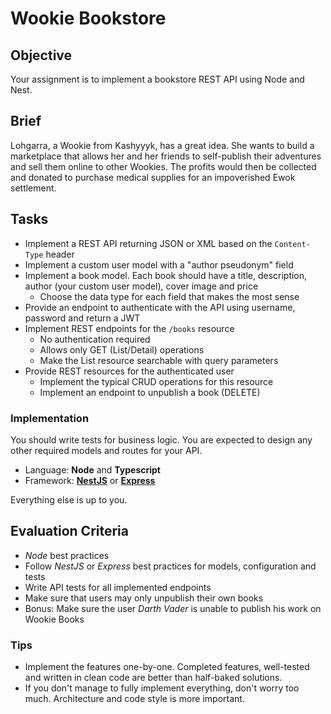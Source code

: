 # Wookie Bookstore

## Objective

Your assignment is to implement a bookstore REST API using Node and Nest.

## Brief

Lohgarra, a Wookie from Kashyyyk, has a great idea. She wants to build a marketplace that allows her and her friends to
self-publish their adventures and sell them online to other Wookies. The profits would then be collected and donated to purchase
medical supplies for an impoverished Ewok settlement.

## Tasks

- Implement a REST API returning JSON or XML based on the `Content-Type` header
- Implement a custom user model with a "author pseudonym" field
- Implement a book model. Each book should have a title, description, author (your custom user model), cover image and price
  - Choose the data type for each field that makes the most sense
- Provide an endpoint to authenticate with the API using username, password and return a JWT
- Implement REST endpoints for the `/books` resource
  - No authentication required
  - Allows only GET (List/Detail) operations
  - Make the List resource searchable with query parameters
- Provide REST resources for the authenticated user
  - Implement the typical CRUD operations for this resource
  - Implement an endpoint to unpublish a book (DELETE)

### Implementation

You should write tests for business logic.
You are expected to design any other required models and routes for your API.

- Language: **Node** and **Typescript**
- Framework: [**NestJS**](https://nestjs.com/) or [**Express**](https://expressjs.com/de/)

Everything else is up to you.

## Evaluation Criteria

- *Node* best practices
- Follow *NestJS* or *Express* best practices for models, configuration and tests
- Write API tests for all implemented endpoints
- Make sure that users may only unpublish their own books
- Bonus: Make sure the user _Darth Vader_ is unable to publish his work on Wookie Books

### Tips

- Implement the features one-by-one. Completed features, well-tested and written in clean code are better than half-baked solutions.
- If you don't manage to fully implement everything, don't worry too much. Architecture and code style is more important.
